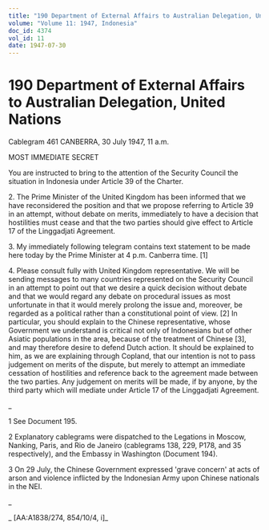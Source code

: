 ```yaml
---
title: "190 Department of External Affairs to Australian Delegation, United Nations"
volume: "Volume 11: 1947, Indonesia"
doc_id: 4374
vol_id: 11
date: 1947-07-30
---
```


# 190 Department of External Affairs to Australian Delegation, United Nations

Cablegram 461 CANBERRA, 30 July 1947, 11 a.m.

MOST IMMEDIATE SECRET

You are instructed to bring to the attention of the Security Council the situation in Indonesia under Article 39 of the Charter.

2\. The Prime Minister of the United Kingdom has been informed that we have reconsidered the position and that we propose referring to Article 39 in an attempt, without debate on merits, immediately to have a decision that hostilities must cease and that the two parties should give effect to Article 17 of the Linggadjati Agreement.

3\. My immediately following telegram contains text statement to be made here today by the Prime Minister at 4 p.m. Canberra time. [1]

4\. Please consult fully with United Kingdom representative. We will be sending messages to many countries represented on the Security Council in an attempt to point out that we desire a quick decision without debate and that we would regard any debate on procedural issues as most unfortunate in that it would merely prolong the issue and, moreover, be regarded as a political rather than a constitutional point of view. [2] In particular, you should explain to the Chinese representative, whose Government we understand is critical not only of Indonesians but of other Asiatic populations in the area, because of the treatment of Chinese [3], and may therefore desire to defend Dutch action. It should be explained to him, as we are explaining through Copland, that our intention is not to pass judgement on merits of the dispute, but merely to attempt an immediate cessation of hostilities and reference back to the agreement made between the two parties. Any judgement on merits will be made, if by anyone, by the third party which will mediate under Article 17 of the Linggadjati Agreement.

_

1 See Document 195.

2 Explanatory cablegrams were dispatched to the Legations in Moscow, Nanking, Paris, and Rio de Janeiro (cablegrams 138, 229, P178, and 35 respectively), and the Embassy in Washington (Document 194).

3 On 29 July, the Chinese Government expressed 'grave concern' at acts of arson and violence inflicted by the Indonesian Army upon Chinese nationals in the NEI.

_

_ [AA:A1838/274, 854/10/4, i]_
